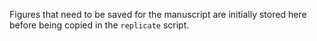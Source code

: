 Figures that need to be saved for the manuscript are initially stored here before being copied in the `replicate` script.